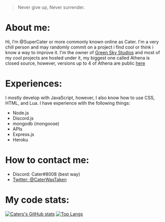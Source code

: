 > Never give up, Never surrender.

# About me:

Hi, I’m @SuperCater or more commonly known online as Cater. I'm a very chill person and may randomly commit on a project i find cool or think i know a way to improve it.
I'm the owner of [Green Sky Studios](https://github.com/Green-Sky-Studios) and most of my cool projects are hosted under it, my biggest one called Athena is closed source, however, versions up to 4 of Athena are public [here](https://github.com/SuperCater/Project-Athena)

# Experiences:
I mostly develop with JavaScript, however, I also know how to use CSS, HTML, and Lua.
I have experience with the following things:
* Node.js
* Discord.js
* mongodb (mongoose)
* APIs
* Express.js
* Heroku

# How to contact me:
* Discord: Cater#8008 (best way)
* [Twitter: @CaterWasTaken](https://twitter.com/CaterWasTaken)

# My code stats:

[![Caters's GitHub stats](https://github-readme-stats.vercel.app/api?username=SuperCater&count_private=true&theme=tokyonight)](https://github.com/anuraghazra/github-readme-stats)
[![Top Langs](https://github-readme-stats.vercel.app/api/top-langs/?username=SuperCater&theme=tokyonight)](https://github.com/anuraghazra/github-readme-stats)
